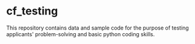 # cf_testing
This repository contains data and sample code for the purpose of testing applicants' problem-solving and basic python coding skills.
